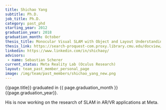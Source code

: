 ```yaml
---
title: Shichao Yang
subtitle: Ph.D.
job_title: Ph.D.
category: past_phd
starting_year: 2012
graduation_year: 2018
graduation_month: October
thesis_title: Monocular Visual SLAM with Object and Layout Understanding
thesis_link: https://search-proquest-com.proxy.library.cmu.edu/docview/2165553927?pq-origsite=primo
linkedin: https://www.linkedin.com/in/shichaoy/
advisors:
 - name: Sebastian Scherer
current_status: Meta Reality Lab (Oculus Research)
layout: team_past_member_personal_page
image: /img/team/past_members/shichao_yang_new.png
---
```


{{page.title}} graduated in {{ page.graduation_month }} {{page.graduation_year}}.

His is now working on the research of SLAM in AR/VR applications at Meta.
